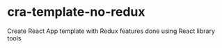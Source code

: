 # cra-template-no-redux
Create React App template with Redux features done using React library tools
